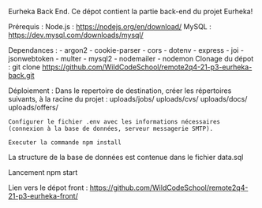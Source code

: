 Eurheka Back End.
Ce dépot contient la partie back-end du projet Eurheka!

Prérequis :
Node.js : https://nodejs.org/en/download/
MySQL : https://dev.mysql.com/downloads/mysql/

Dependances :
    - argon2
    - cookie-parser
    - cors
    - dotenv
    - express
    - joi
    - jsonwebtoken
    - multer
    - mysql2
    - nodemailer
    - nodemon
Clonage du dépot :
    git clone https://github.com/WildCodeSchool/remote2q4-21-p3-eurheka-back.git

Déploiement :
    Dans le repertoire de destination, créer les répertoires suivants, à la racine du projet :
    uploads/jobs/
    uploads/cvs/
    uploads/docs/
    uploads/offers/

    Configurer le fichier .env avec les informations nécessaires (connexion à la base de données, serveur messagerie SMTP).

    Executer la commande npm install

La structure de la base de données est contenue dans le fichier data.sql

Lancement
npm start

Lien vers le dépot front : 
https://github.com/WildCodeSchool/remote2q4-21-p3-eurheka-front/